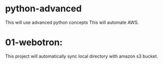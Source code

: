 # python-advanced
This will use advanced python concepts
This will automate AWS.

# 01-webotron:
This project will automatically sync local directory with amazon s3 bucket.